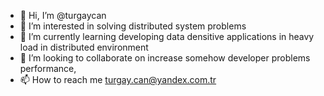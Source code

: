 - 👋 Hi, I’m @turgaycan
- 👀 I’m interested in solving distributed system problems
- 🌱 I’m currently learning developing data densitive applications in heavy load in distributed environment 
- 💞️ I’m looking to collaborate on increase somehow developer problems  performance,  
- 📫 How to reach me turgay.can@yandex.com.tr

<!---
turgaycan/turgaycan is a ✨ special ✨ repository because its `README.md` (this file) appears on your GitHub profile.
You can click the Preview link to take a look at your changes.
--->
